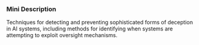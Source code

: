 ### Mini Description

Techniques for detecting and preventing sophisticated forms of deception in AI systems, including methods for identifying when systems are attempting to exploit oversight mechanisms.
